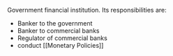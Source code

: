 Government financial institution. Its responsibilities are:
- Banker to the government
- Banker to commercial banks
- Regulator of commercial banks
- conduct [[Monetary Policies]]